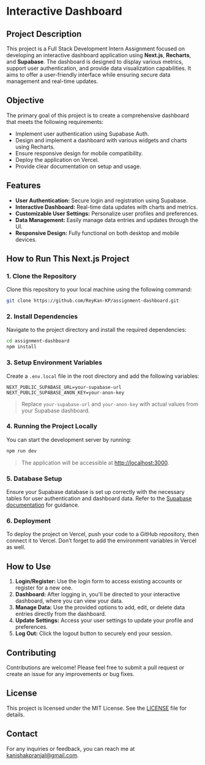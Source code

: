 # Interactive Dashboard

## Project Description

This project is a Full Stack Development Intern Assignment focused on developing an interactive dashboard application using **Next.js**, **Recharts**, and **Supabase**. The dashboard is designed to display various metrics, support user authentication, and provide data visualization capabilities. It aims to offer a user-friendly interface while ensuring secure data management and real-time updates.

## Objective

The primary goal of this project is to create a comprehensive dashboard that meets the following requirements:

- Implement user authentication using Supabase Auth.
- Design and implement a dashboard with various widgets and charts using Recharts.
- Ensure responsive design for mobile compatibility.
- Deploy the application on Vercel.
- Provide clear documentation on setup and usage.

## Features

- **User Authentication:** Secure login and registration using Supabase.
- **Interactive Dashboard:** Real-time data updates with charts and metrics.
- **Customizable User Settings:** Personalize user profiles and preferences.
- **Data Management:** Easily manage data entries and updates through the UI.
- **Responsive Design:** Fully functional on both desktop and mobile devices.

## How to Run This Next.js Project

### 1. Clone the Repository

Clone this repository to your local machine using the following command:

```bash
git clone https://github.com/ReyKan-KP/assignment-dashboard.git
```

### 2. Install Dependencies

Navigate to the project directory and install the required dependencies:

```bash
cd assignment-dashboard
npm install
```

### 3. Setup Environment Variables

Create a `.env.local` file in the root directory and add the following variables:

```
NEXT_PUBLIC_SUPABASE_URL=your-supabase-url
NEXT_PUBLIC_SUPABASE_ANON_KEY=your-anon-key
```

> Replace `your-supabase-url` and `your-anon-key` with actual values from your Supabase dashboard.

### 4. Running the Project Locally

You can start the development server by running:

```bash
npm run dev
```

> The application will be accessible at [http://localhost:3000](http://localhost:3000).

### 5. Database Setup

Ensure your Supabase database is set up correctly with the necessary tables for user authentication and dashboard data. Refer to the [Supabase documentation](https://supabase.io/docs) for guidance.

### 6. Deployment

To deploy the project on Vercel, push your code to a GitHub repository, then connect it to Vercel. Don’t forget to add the environment variables in Vercel as well.

## How to Use

1. **Login/Register:** Use the login form to access existing accounts or register for a new one.
2. **Dashboard:** After logging in, you'll be directed to your interactive dashboard, where you can view your data.
3. **Manage Data:** Use the provided options to add, edit, or delete data entries directly from the dashboard.
4. **Update Settings:** Access your user settings to update your profile and preferences.
5. **Log Out:** Click the logout button to securely end your session.

## Contributing

Contributions are welcome! Please feel free to submit a pull request or create an issue for any improvements or bug fixes.

## License

This project is licensed under the MIT License. See the [LICENSE](LICENSE) file for details.

## Contact

For any inquiries or feedback, you can reach me at [kanishakpranjal@gmail.com](mailto:kanishakpranjal@gmail.com).
```
